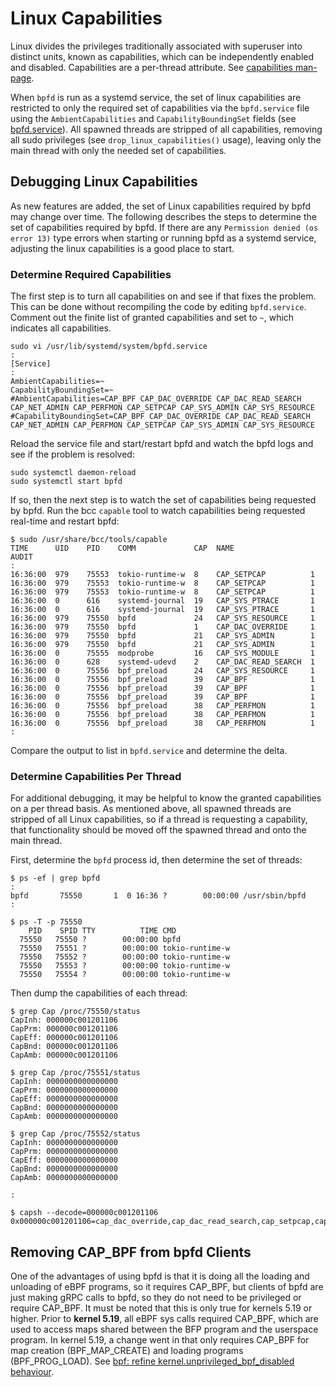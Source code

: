 # Linux Capabilities

Linux divides the privileges traditionally associated with superuser into distinct units,
known as capabilities, which can be independently enabled and disabled.
Capabilities are a per-thread attribute.
See [capabilities man-page](https://man7.org/linux/man-pages/man7/capabilities.7.html).

When `bpfd` is run as a systemd service, the set of linux capabilities are restricted to only the
required set of capabilities via the `bpfd.service` file using the `AmbientCapabilities` and
`CapabilityBoundingSet` fields (see [bpfd.service](https://github.com/bpfd-dev/bpfd/tree/main/scripts/bpfd.service)).
All spawned threads are stripped of all capabilities, removing all sudo privileges
(see `drop_linux_capabilities()` usage), leaving only the main thread with only the needed set of capabilities.

## Debugging Linux Capabilities

As new features are added, the set of Linux capabilities required by bpfd may change over time.
The following describes the steps to determine the set of capabilities required by bpfd.
If there are any `Permission denied (os error 13)` type errors when starting or running bpfd as a
systemd service, adjusting the linux capabilities is a good place to start.

### Determine Required Capabilities

The first step is to turn all capabilities on and see if that fixes the problem.
This can be done without recompiling the code by editing `bpfd.service`.
Comment out the finite list of granted capabilities and set to `~`,  which indicates all capabilities.

```shell
sudo vi /usr/lib/systemd/system/bpfd.service
:
[Service]
:
AmbientCapabilities=~
CapabilityBoundingSet=~
#AmbientCapabilities=CAP_BPF CAP_DAC_OVERRIDE CAP_DAC_READ_SEARCH CAP_NET_ADMIN CAP_PERFMON CAP_SETPCAP CAP_SYS_ADMIN CAP_SYS_RESOURCE
#CapabilityBoundingSet=CAP_BPF CAP_DAC_OVERRIDE CAP_DAC_READ_SEARCH CAP_NET_ADMIN CAP_PERFMON CAP_SETPCAP CAP_SYS_ADMIN CAP_SYS_RESOURCE
```

Reload the service file and start/restart bpfd and watch the bpfd logs and see if the problem is resolved:

```shell
sudo systemctl daemon-reload
sudo systemctl start bpfd
```

If so, then the next step is to watch the set of capabilities being requested by bpfd.
Run the bcc `capable` tool to watch capabilities being requested real-time and restart bpfd:

```shell
$ sudo /usr/share/bcc/tools/capable
TIME      UID    PID    COMM             CAP  NAME                 AUDIT
:
16:36:00  979    75553  tokio-runtime-w  8    CAP_SETPCAP          1
16:36:00  979    75553  tokio-runtime-w  8    CAP_SETPCAP          1
16:36:00  979    75553  tokio-runtime-w  8    CAP_SETPCAP          1
16:36:00  0      616    systemd-journal  19   CAP_SYS_PTRACE       1
16:36:00  0      616    systemd-journal  19   CAP_SYS_PTRACE       1
16:36:00  979    75550  bpfd             24   CAP_SYS_RESOURCE     1
16:36:00  979    75550  bpfd             1    CAP_DAC_OVERRIDE     1
16:36:00  979    75550  bpfd             21   CAP_SYS_ADMIN        1
16:36:00  979    75550  bpfd             21   CAP_SYS_ADMIN        1
16:36:00  0      75555  modprobe         16   CAP_SYS_MODULE       1
16:36:00  0      628    systemd-udevd    2    CAP_DAC_READ_SEARCH  1
16:36:00  0      75556  bpf_preload      24   CAP_SYS_RESOURCE     1
16:36:00  0      75556  bpf_preload      39   CAP_BPF              1
16:36:00  0      75556  bpf_preload      39   CAP_BPF              1
16:36:00  0      75556  bpf_preload      39   CAP_BPF              1
16:36:00  0      75556  bpf_preload      38   CAP_PERFMON          1
16:36:00  0      75556  bpf_preload      38   CAP_PERFMON          1
16:36:00  0      75556  bpf_preload      38   CAP_PERFMON          1
:
```

Compare the output to list in `bpfd.service` and determine the delta.

### Determine Capabilities Per Thread

For additional debugging, it may be helpful to know the granted capabilities on a per thread basis.
As mentioned above, all spawned threads are stripped of all Linux capabilities, so if a thread is
requesting a capability, that functionality should be moved off the spawned thread and onto the main thread.

First, determine the `bpfd` process id, then determine the set of threads:

```shell
$ ps -ef | grep bpfd
:
bpfd       75550       1  0 16:36 ?        00:00:00 /usr/sbin/bpfd
:

$ ps -T -p 75550
    PID    SPID TTY          TIME CMD
  75550   75550 ?        00:00:00 bpfd
  75550   75551 ?        00:00:00 tokio-runtime-w
  75550   75552 ?        00:00:00 tokio-runtime-w
  75550   75553 ?        00:00:00 tokio-runtime-w
  75550   75554 ?        00:00:00 tokio-runtime-w
```

Then dump the capabilities of each thread:

```shel
$ grep Cap /proc/75550/status
CapInh: 000000c001201106
CapPrm: 000000c001201106
CapEff: 000000c001201106
CapBnd: 000000c001201106
CapAmb: 000000c001201106

$ grep Cap /proc/75551/status
CapInh: 0000000000000000
CapPrm: 0000000000000000
CapEff: 0000000000000000
CapBnd: 0000000000000000
CapAmb: 0000000000000000

$ grep Cap /proc/75552/status
CapInh: 0000000000000000
CapPrm: 0000000000000000
CapEff: 0000000000000000
CapBnd: 0000000000000000
CapAmb: 0000000000000000

:

$ capsh --decode=000000c001201106
0x000000c001201106=cap_dac_override,cap_dac_read_search,cap_setpcap,cap_net_admin,cap_sys_admin,cap_sys_resource,cap_perfmon,cap_bpf
```

## Removing CAP_BPF from bpfd Clients

One of the advantages of using bpfd is that it is doing all the loading and unloading of eBPF programs,
so it requires CAP_BPF, but clients of bpfd are just making gRPC calls to bpfd, so they do not need to
be privileged or require CAP_BPF.
It must be noted that this is only true for kernels 5.19 or higher.
Prior to **kernel 5.19**, all eBPF sys calls required CAP_BPF, which are used to access maps shared between
the BFP program and the userspace program.
In kernel 5.19, a change went in that only requires CAP_BPF for map creation (BPF_MAP_CREATE) and loading
programs (BPF_PROG_LOAD).
See [bpf: refine kernel.unprivileged_bpf_disabled behaviour](https://git.kernel.org/pub/scm/linux/kernel/git/bpf/bpf-next.git/commit/?id=c8644cd0efe7).
